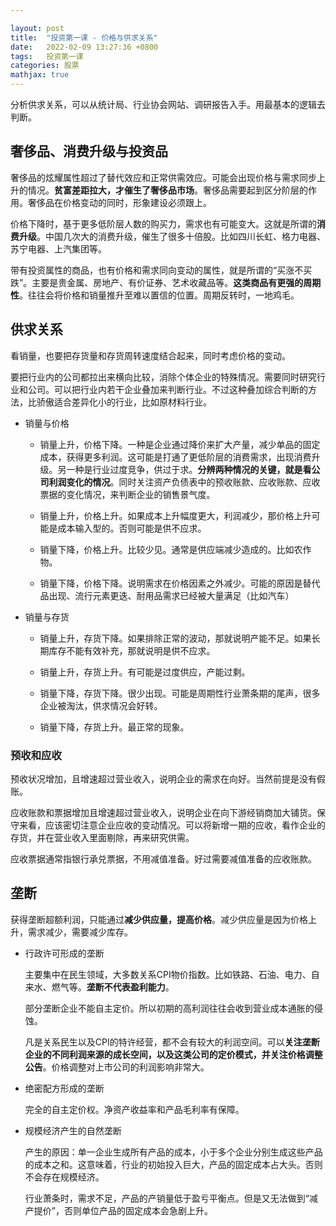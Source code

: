 ```yaml
---

layout: post
title:  "投资第一课 - 价格与供求关系"
date:   2022-02-09 13:27:36 +0800
tags:   投资第一课
categories: 股票
mathjax: true
---
```


分析供求关系，可以从统计局、行业协会网站、调研报告入手。用最基本的逻辑去判断。

## 奢侈品、消费升级与投资品

奢侈品的炫耀属性超过了替代效应和正常供需效应。可能会出现价格与需求同步上升的情况。**贫富差距拉大，才催生了奢侈品市场**。奢侈品需要起到区分阶层的作用。奢侈品在价格变动的同时，形象建设必须跟上。

价格下降时，基于更多低阶层人数的购买力，需求也有可能变大。这就是所谓的**消费升级**。中国几次大的消费升级，催生了很多十倍股。比如四川长虹、格力电器、苏宁电器、上汽集团等。

带有投资属性的商品，也有价格和需求同向变动的属性，就是所谓的“买涨不买跌”。主要是贵金属、房地产、有价证券、艺术收藏品等。**这类商品有更强的周期性**。往往会将价格和销量推升至难以置信的位置。周期反转时，一地鸡毛。

## 供求关系

看销量，也要把存货量和存货周转速度结合起来，同时考虑价格的变动。

要把行业内的公司都拉出来横向比较，消除个体企业的特殊情况。需要同时研究行业和公司。可以把行业内若干企业叠加来判断行业。不过这种叠加综合判断的方法，比骄傲适合差异化小的行业，比如原材料行业。

+ 销量与价格
  
  + 销量上升，价格下降。一种是企业通过降价来扩大产量，减少单品的固定成本，获得更多利润。这可能是打通了更低阶层的消费需求，出现消费升级。另一种是行业过度竞争，供过于求。**分辨两种情况的关键，就是看公司利润变化的情况**。同时关注资产负债表中的预收账款、应收账款、应收票据的变化情况，来判断企业的销售景气度。
  
  + 销量上升，价格上升。如果成本上升幅度更大，利润减少，那价格上升可能是成本输入型的。否则可能是供不应求。
  
  + 销量下降，价格上升。比较少见。通常是供应端减少造成的。比如农作物。
  
  + 销量下降，价格下降。说明需求在价格因素之外减少。可能的原因是替代品出现、流行元素更迭、耐用品需求已经被大量满足（比如汽车）

+ 销量与存货
  
  + 销量上升，存货下降。如果排除正常的波动，那就说明产能不足。如果长期库存不能有效补充，那就说明是供不应求。
  
  + 销量上升，存货上升。有可能是过度供应，产能过剩。
  
  + 销量下降，存货下降。很少出现。可能是周期性行业萧条期的尾声，很多企业被淘汰，供求情况会好转。
  
  + 销量下降，存货上升。最正常的现象。

### 预收和应收

预收状况增加，且增速超过营业收入，说明企业的需求在向好。当然前提是没有假账。

应收账款和票据增加且增速超过营业收入，说明企业在向下游经销商加大铺货。保守来看，应该密切注意企业应收的变动情况。可以将新增一期的应收，看作企业的存货，并在营业收入里面剔除，再来研究供需。

应收票据通常指银行承兑票据，不用减值准备。好过需要减值准备的应收账款。

## 垄断

获得垄断超额利润，只能通过**减少供应量，提高价格**。减少供应量是因为价格上升，需求减少，需要减少库存。

+ 行政许可形成的垄断

  主要集中在民生领域，大多数关系CPI物价指数。比如铁路、石油、电力、自来水、燃气等。**垄断不代表盈利能力**。

  部分垄断企业不能自主定价。所以初期的高利润往往会收到营业成本通胀的侵蚀。

  凡是关系民生以及CPI的特许经营，都不会有较大的利润空间。可以**关注垄断企业的不同利润来源的成长空间，以及这类公司的定价模式，并关注价格调整公告**。价格调整对上市公司的利润影响非常大。

+ 绝密配方形成的垄断

  完全的自主定价权。净资产收益率和产品毛利率有保障。

+ 规模经济产生的自然垄断

  产生的原因：单一企业生成所有产品的成本，小于多个企业分别生成这些产品的成本之和。这意味着，行业的初始投入巨大，产品的固定成本占大头。否则不会存在规模经济。

  行业萧条时，需求不足，产品的产销量低于盈亏平衡点。但是又无法做到“减产提价”，否则单位产品的固定成本会急剧上升。